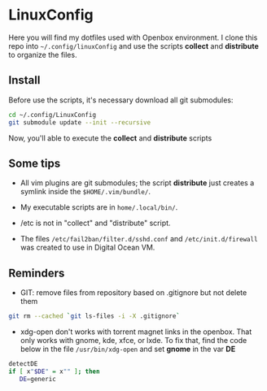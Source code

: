 LinuxConfig
===========

Here you will find my dotfiles used with Openbox environment. I clone this repo into ``~/.config/linuxConfig`` and use 
the scripts **collect** and **distribute** to organize the files.

Install
----------

Before use the scripts, it's necessary download all git submodules:

```bash
cd ~/.config/LinuxConfig
git submodule update --init --recursive
```
Now, you'll able to execute the **collect** and **distribute** scripts


Some tips
----------

* All vim plugins are git submodules; the script **distribute** just creates a symlink inside the ``$HOME/.vim/bundle/``.

* My executable scripts are in ``home/.local/bin/``.

* /etc is not in "collect" and "distribute" script.

* The files ``/etc/fail2ban/filter.d/sshd.conf`` and ``/etc/init.d/firewall`` was created to use in Digital Ocean VM. 

Reminders
-----------

* GIT: remove files from repository based on .gitignore but not delete them

```bash
git rm --cached `git ls-files -i -X .gitignore`
```

* xdg-open don't works with torrent magnet links in the openbox. That only works with gnome, kde, xfce, or lxde.
To fix that, find the code below in the file ``/usr/bin/xdg-open`` and set **gnome**  in the var **DE** 

```bash    
detectDE
if [ x"$DE" = x"" ]; then
   DE=generic
```


